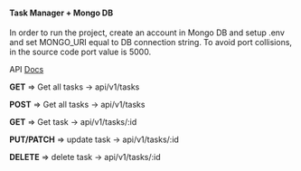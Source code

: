 #### Task Manager + Mongo DB

In order to run the project, create an account in Mongo DB and setup .env and set MONGO_URI equal to DB connection string.
To avoid port collisions, in the source code port value is 5000.


API [Docs](https://documenter.getpostman.com/view/15377322/2s8Ysuxt42)

**GET** => Get all tasks -> api/v1/tasks

**POST** => Get all tasks -> api/v1/tasks

**GET** => Get task -> api/v1/tasks/:id

**PUT/PATCH** => update task -> api/v1/tasks/:id

**DELETE** => delete task -> api/v1/tasks/:id


